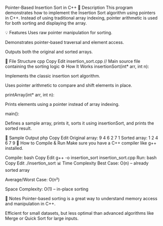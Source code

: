  Pointer-Based Insertion Sort in C++
📝 Description
This program demonstrates how to implement the Insertion Sort algorithm using pointers in C++. Instead of using traditional array indexing, pointer arithmetic is used for both sorting and displaying the array.

💡 Features
Uses raw pointer manipulation for sorting.

Demonstrates pointer-based traversal and element access.

Outputs both the original and sorted arrays.

📂 File Structure
cpp
Copy
Edit
insertion_sort.cpp   // Main source file containing the sorting logic
⚙️ How It Works
insertionSort(int* arr, int n):

Implements the classic insertion sort algorithm.

Uses pointer arithmetic to compare and shift elements in place.

printArray(int* arr, int n):

Prints elements using a pointer instead of array indexing.

main():

Defines a sample array, prints it, sorts it using insertionSort, and prints the sorted result.

🧪 Sample Output
php
Copy
Edit
Original array: 9 4 6 2 7 1 
Sorted array: 1 2 4 6 7 9 
🚀 How to Compile & Run
Make sure you have a C++ compiler like g++ installed.

Compile:
bash
Copy
Edit
g++ -o insertion_sort insertion_sort.cpp
Run:
bash
Copy
Edit
./insertion_sort
📊 Time Complexity
Best Case: O(n) – already sorted array

Average/Worst Case: O(n²)

Space Complexity: O(1) – in-place sorting

📎 Notes
Pointer-based sorting is a great way to understand memory access and manipulation in C++.

Efficient for small datasets, but less optimal than advanced algorithms like Merge or Quick Sort for large inputs.














